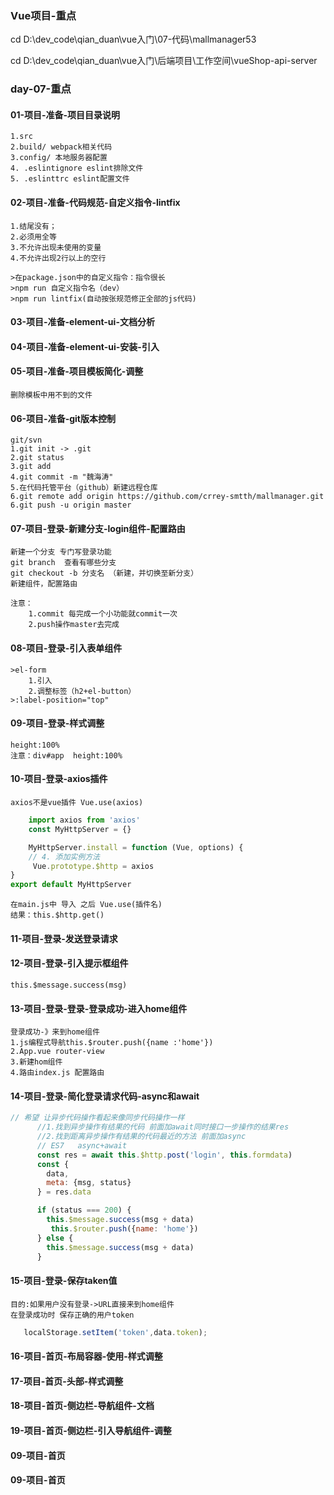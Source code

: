 ### Vue项目-重点

cd D:\dev_code\qian_duan\vue入门\07-代码\mallmanager53

cd D:\dev_code\qian_duan\vue入门\后端项目\工作空间\vueShop-api-server

### day-07-重点

#### 01-项目-准备-项目目录说明
    1.src
    2.build/ webpack相关代码
    3.config/ 本地服务器配置
    4. .eslintignore eslint排除文件
    5. .eslinttrc eslint配置文件

#### 02-项目-准备-代码规范-自定义指令-lintfix

    1.结尾没有；
    2.必须用全等
    3.不允许出现未使用的变量
    4.不允许出现2行以上的空行

    >在package.json中的自定义指令：指令很长
    >npm run 自定义指令名（dev）
    >npm run lintfix(自动按张规范修正全部的js代码)

#### 03-项目-准备-element-ui-文档分析

#### 04-项目-准备-element-ui-安装-引入

#### 05-项目-准备-项目模板简化-调整

    删除模板中用不到的文件

#### 06-项目-准备-git版本控制

    git/svn
    1.git init -> .git
    2.git status
    3.git add
    4.git commit -m "魏海涛"
    5.在代码托管平台（github）新建远程仓库
    6.git remote add origin https://github.com/crrey-smtth/mallmanager.git
    6.git push -u origin master

#### 07-项目-登录-新建分支-login组件-配置路由

    新建一个分支 专门写登录功能
    git branch  查看有哪些分支
    git checkout -b 分支名 （新建，并切换至新分支）
    新建组件，配置路由

    注意：
        1.commit 每完成一个小功能就commit一次
        2.push操作master去完成
#### 08-项目-登录-引入表单组件

    >el-form
        1.引入
        2.调整标签（h2+el-button）
    >:label-position="top"

#### 09-项目-登录-样式调整

    height:100%
    注意：div#app  height:100%

#### 10-项目-登录-axios插件

    axios不是vue插件 Vue.use(axios)

```js
    import axios from 'axios'
    const MyHttpServer = {}

    MyHttpServer.install = function (Vue, options) {
    // 4. 添加实例方法
     Vue.prototype.$http = axios
}
export default MyHttpServer
```
    在main.js中 导入 之后 Vue.use(插件名)
    结果：this.$http.get()

#### 11-项目-登录-发送登录请求

#### 12-项目-登录-引入提示框组件
    this.$message.success(msg)

#### 13-项目-登录-登录-登录成功-进入home组件

    登录成功-》来到home组件
    1.js编程式导航this.$router.push({name :'home'})
    2.App.vue router-view
    3.新建hom组件
    4.路由index.js 配置路由

#### 14-项目-登录-简化登录请求代码-async和await

```js
// 希望 让异步代码操作看起来像同步代码操作一样
      //1.找到异步操作有结果的代码 前面加await同时接口一步操作的结果res
      //2.找到距离异步操作有结果的代码最近的方法 前面加async
      // ES7   async+await
      const res = await this.$http.post('login', this.formdata)
      const {
        data,
        meta: {msg, status}
      } = res.data

      if (status === 200) {
        this.$message.success(msg + data)
         this.$router.push({name: 'home'})
      } else {
        this.$message.success(msg + data)
      }
```

#### 15-项目-登录-保存taken值

    目的:如果用户没有登录->URL直接来到home组件
    在登录成功时 保存正确的用户token

```js
   localStorage.setItem('token',data.token);
```

#### 16-项目-首页-布局容器-使用-样式调整

#### 17-项目-首页-头部-样式调整

#### 18-项目-首页-侧边栏-导航组件-文档

#### 19-项目-首页-侧边栏-引入导航组件-调整

#### 09-项目-首页

#### 09-项目-首页
